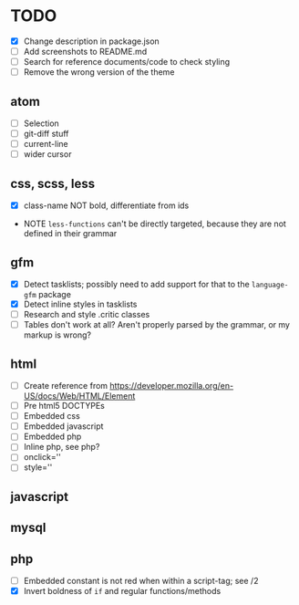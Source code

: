 # TODO

- [x] Change description in package.json
- [ ] Add screenshots to README.md
- [ ] Search for reference documents/code to check styling
- [ ] Remove the wrong version of the theme

## atom

- [ ] Selection
- [ ] git-diff stuff
- [ ] current-line
- [ ] wider cursor

## css, scss, less

- [x] class-name NOT bold, differentiate from ids
- NOTE `less-functions` can't be directly targeted, because they are not defined in their grammar

## gfm

- [x] Detect tasklists; possibly need to add support for that to the `language-gfm` package
- [x] Detect inline styles in tasklists
- [ ] Research and style .critic classes
- [ ] Tables don't work at all? Aren't properly parsed by the grammar, or my markup is wrong?

## html

- [ ] Create reference from https://developer.mozilla.org/en-US/docs/Web/HTML/Element
- [ ] Pre html5 DOCTYPEs
- [ ] Embedded css
- [ ] Embedded javascript
- [ ] Embedded php
- [ ] Inline php, see php?
- [ ] onclick=''
- [ ] style=''

## javascript

## mysql

## php

- [ ] Embedded constant is not red when within a script-tag; see /2
- [x] Invert boldness of `if` and regular functions/methods
